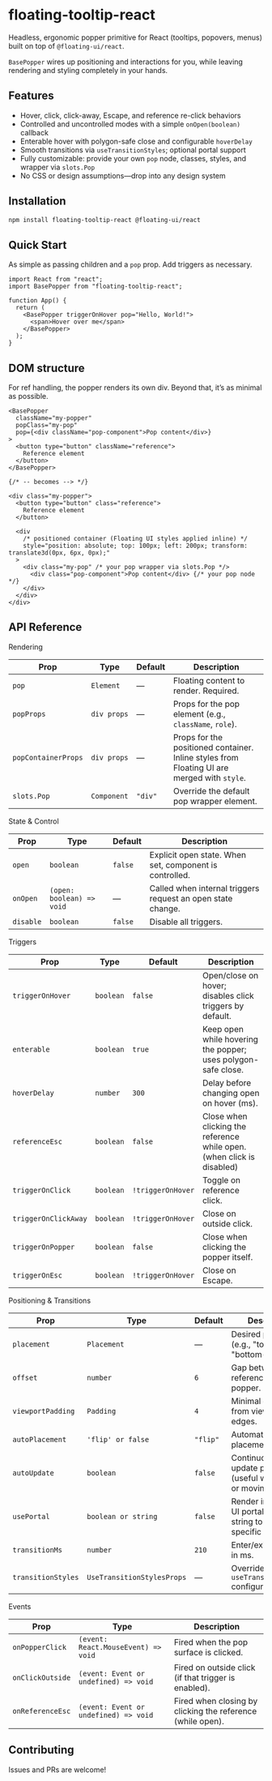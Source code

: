# floating-tooltip-react

Headless, ergonomic popper primitive for React (tooltips, popovers, menus) built on top of `@floating-ui/react`.

`BasePopper` wires up positioning and interactions for you, while leaving rendering and styling completely in your hands.

## Features

- Hover, click, click-away, Escape, and reference re-click behaviors
- Controlled and uncontrolled modes with a simple `onOpen(boolean)` callback
- Enterable hover with polygon-safe close and configurable `hoverDelay`
- Smooth transitions via `useTransitionStyles`; optional portal support
- Fully customizable: provide your own `pop` node, classes, styles, and wrapper via `slots.Pop`
- No CSS or design assumptions—drop into any design system

## Installation

```bash
npm install floating-tooltip-react @floating-ui/react
```

## Quick Start

As simple as passing children and a `pop` prop. Add triggers as necessary.

```tsx
import React from "react";
import BasePopper from "floating-tooltip-react";

function App() {
  return (
    <BasePopper triggerOnHover pop="Hello, World!">
      <span>Hover over me</span>
    </BasePopper>
  );
}
```

## DOM structure

For ref handling, the popper renders its own div. Beyond that, it’s as minimal as possible.

```tsx
<BasePopper
  className="my-popper"
  popClass="my-pop"
  pop={<div className="pop-component">Pop content</div>}
>
  <button type="button" className="reference">
    Reference element
  </button>
</BasePopper>

{/* -- becomes --> */}

<div class="my-popper">
  <button type="button" class="reference">
    Reference element
  </button>

  <div
    /* positioned container (Floating UI styles applied inline) */
    style="position: absolute; top: 100px; left: 200px; transform: translate3d(0px, 6px, 0px);"
  >
    <div class="my-pop" /* your pop wrapper via slots.Pop */>
      <div class="pop-component">Pop content</div> {/* your pop node */}
    </div>
  </div>
</div>
```
## API Reference

Rendering

| Prop                | Type                                   | Default | Description                                                                                 |
| ------------------- | -------------------------------------- | ------- | ------------------------------------------------------------------------------------------- |
| `pop`               | `Element`                      | —       | Floating content to render. Required.                                                       |
| `popProps`          | `div props` | —       | Props for the pop element (e.g., `className`, `role`).                                      |
| `popContainerProps` | `div props` | —       | Props for the positioned container. Inline styles from Floating UI are merged with `style`. |
| `slots.Pop`         | `Component`                    | `"div"` | Override the default pop wrapper element.                                                   |

State & Control

| Prop      | Type                      | Default               | Description                                                 |
| --------- | ------------------------- | --------------------- | ----------------------------------------------------------- |
| `open`    | `boolean`                 | `false` | Explicit open state. When set, component is controlled.     |
| `onOpen`  | `(open: boolean) => void` | —                     | Called when internal triggers request an open state change. |
| `disable` | `boolean`                 | `false`               | Disable all triggers.                                       |

Triggers

| Prop                 | Type      | Default           | Description                                                   |
| -------------------- | --------- | ----------------- | ------------------------------------------------------------- |
| `triggerOnHover`     | `boolean` | `false`           | Open/close on hover; disables click triggers by default.      |
| `enterable`          | `boolean` | `true`            | Keep open while hovering the popper; uses polygon-safe close. |
| `hoverDelay`         | `number`  | `300`             | Delay before changing open on hover (ms).                     |
| `referenceEsc`       | `boolean` | `false`           | Close when clicking the reference while open. (when click is disabled) |
| `triggerOnClick`     | `boolean` | `!triggerOnHover` | Toggle on reference click.                                    |
| `triggerOnClickAway` | `boolean` | `!triggerOnHover` | Close on outside click.                                       |
| `triggerOnPopper`    | `boolean` | `false`           | Close when clicking the popper itself.                        |
| `triggerOnEsc`       | `boolean` | `!triggerOnHover` | Close on Escape.                                              |

Positioning & Transitions

| Prop | Type | Default | Description |
| --- | --- | --- | --- |
| `placement` | `Placement` | — | Desired placement (e.g., "top", "bottom-start"). |
| `offset` | `number` | `6` | Gap between reference and popper. |
| `viewportPadding` | `Padding` | `4` | Minimal distance from viewport edges. |
| `autoPlacement` | `'flip' or false` | `"flip"` | Automatic placement strategy. |
| `autoUpdate` | `boolean` | `false` | Continuously update position (useful with portals or moving targets). |
| `usePortal` | `boolean or string` | `false` | Render in a Floating UI portal; pass an `id` string to target a specific node. |
| `transitionMs` | `number` | `210` | Enter/exit duration in ms. |
| `transitionStyles` | `UseTransitionStylesProps` | — | Override `useTransitionStyles` configuration. |

Events

| Prop | Type | Description |
| --- | --- | --- |
| `onPopperClick` | `(event: React.MouseEvent) => void` | Fired when the pop surface is clicked. |
| `onClickOutside` | `(event: Event or undefined) => void` | Fired on outside click (if that trigger is enabled). |
| `onReferenceEsc` | `(event: Event or undefined) => void` | Fired when closing by clicking the reference (while open). |

## Contributing

Issues and PRs are welcome!
